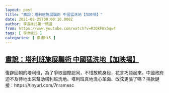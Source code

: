 ```yaml
---
layout: post
title: "肅說：塔利班施展騙術 中國猛洗地【加映場】"
date: 2021-08-25T00:00:10.000Z
author: 李肅Hi5第一頻道
from: https://www.youtube.com/watch?v=R3QkFWx5qw4
tags: [ 李肃Hi5 ]
categories: [ 李肃Hi5 ]
---
```

<!--1629849610000-->
[肅說：塔利班施展騙術 中國猛洗地【加映場】](https://www.youtube.com/watch?v=R3QkFWx5qw4)
------

<div>
復辟回朝的塔利班，為了爭取國際認同，不惜放軟身段，花言巧語起來。中國政府迫不及待地出來幫助塔利班洗地。塔利班真地洗心革面、改弦更張了嗎？捐款鏈接：https://tinyurl.com/7nramesc
</div>
